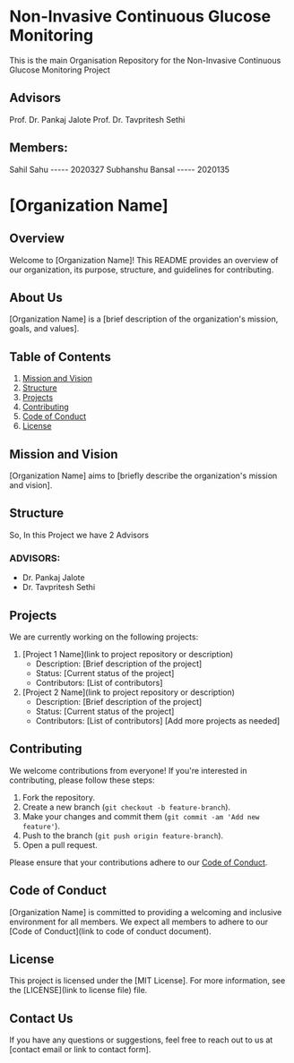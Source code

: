 # Non-Invasive Continuous Glucose Monitoring

This is the main Organisation Repository for the Non-Invasive Continuous Glucose Monitoring Project

## Advisors

<a>Prof. Dr. Pankaj Jalote</a>
<a>Prof. Dr. Tavpritesh Sethi</a>



## Members:

<a>Sahil Sahu         ----- 2020327</a>
<a>Subhanshu Bansal   ----- 2020135</a>

# [Organization Name]

## Overview
Welcome to [Organization Name]! This README provides an overview of our organization, its purpose, structure, and guidelines for contributing.

## About Us
[Organization Name] is a [brief description of the organization's mission, goals, and values].

## Table of Contents
1. [Mission and Vision](#mission-and-vision)
2. [Structure](#structure)
3. [Projects](#projects)
4. [Contributing](#contributing)
5. [Code of Conduct](#code-of-conduct)
6. [License](#license)

## Mission and Vision
[Organization Name] aims to [briefly describe the organization's mission and vision].

## Structure
So, In this Project we have 2 Advisors

### ADVISORS:
- Dr. Pankaj Jalote
- Dr. Tavpritesh Sethi 

## Projects
We are currently working on the following projects:
1. [Project 1 Name](link to project repository or description)
   - Description: [Brief description of the project]
   - Status: [Current status of the project]
   - Contributors: [List of contributors]
2. [Project 2 Name](link to project repository or description)
   - Description: [Brief description of the project]
   - Status: [Current status of the project]
   - Contributors: [List of contributors]
   [Add more projects as needed]

## Contributing
We welcome contributions from everyone! If you're interested in contributing, please follow these steps:
1. Fork the repository.
2. Create a new branch (`git checkout -b feature-branch`).
3. Make your changes and commit them (`git commit -am 'Add new feature'`).
4. Push to the branch (`git push origin feature-branch`).
5. Open a pull request.

Please ensure that your contributions adhere to our [Code of Conduct](#code-of-conduct).

## Code of Conduct
[Organization Name] is committed to providing a welcoming and inclusive environment for all members. We expect all members to adhere to our [Code of Conduct](link to code of conduct document).

## License
This project is licensed under the [MIT License]. For more information, see the [LICENSE](link to license file) file.

## Contact Us
If you have any questions or suggestions, feel free to reach out to us at [contact email or link to contact form].

